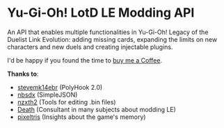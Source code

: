 # Yu-Gi-Oh! LotD LE Modding API
An API that enables multiple functionalities in Yu-Gi-Oh! Legacy of the Duelist Link Evolution: adding missing cards, expanding the limits on new characters and new duels and creating injectable plugins.

I'd be happy if you found the time to [buy me a Coffee](https://www.buymeacoffee.com/britishpiper).

**Thanks to**:
- [stevemk14ebr](https://github.com/stevemk14ebr/PolyHook_2_0) (PolyHook 2.0)
- [nbsdx](https://github.com/nbsdx/SimpleJSON) (SimpleJSON)
- [nzxth2](https://github.com/nzxth2?tab=repositories) (Tools for editing .bin files)
- [Death](https://github.com/MoonlitDeath/Link-Evolution-Editing-Guide/wiki) (Consultant in many subjects about modding LE)
- [pixeltris](https://github.com/pixeltris/Lotd) (Insights about the game's memory)
